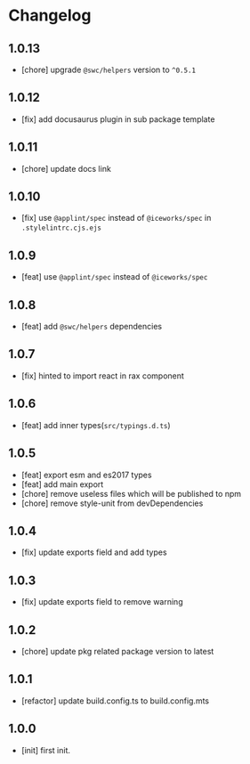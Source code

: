 # Changelog

## 1.0.13

- [chore] upgrade `@swc/helpers` version to `^0.5.1`

## 1.0.12

- [fix] add docusaurus plugin in sub package template

## 1.0.11

- [chore] update docs link

## 1.0.10

- [fix] use `@applint/spec` instead of `@iceworks/spec` in `.stylelintrc.cjs.ejs`

## 1.0.9

- [feat] use `@applint/spec` instead of `@iceworks/spec`

## 1.0.8

- [feat] add `@swc/helpers` dependencies

## 1.0.7

- [fix] hinted to import react in rax component

## 1.0.6

- [feat] add inner types(`src/typings.d.ts`)

## 1.0.5

- [feat] export esm and es2017 types
- [feat] add main export
- [chore] remove useless files which will be published to npm
- [chore] remove style-unit from devDependencies

## 1.0.4

- [fix] update exports field and add types

## 1.0.3

- [fix] update exports field to remove warning

## 1.0.2

- [chore] update pkg related package version to latest

## 1.0.1

- [refactor] update build.config.ts to build.config.mts

## 1.0.0

- [init] first init.
